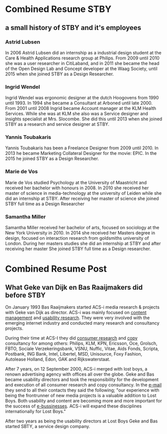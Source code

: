 # Combined Resume STBY

## a small history of STBY and it's employees

### Astrid Lubsen

In 2006 Astrid Lubsen did an internship as a industrial design student at	the Care & Health Applications research group at Philips. From 2009 until 2010 she was a user researcher in	CitiLaband, and in 2011 she became the head of the Open Design Lab and Concept developer at the Waag Society, until 2015 when she joined STBY as a	Design Researcher.

### Ingrid Wendel

Ingrid  Wendel was ergonomic designer at	the dutch Hoogovens	from 1990 until 1993. In 1994 she became a  Consultant at	Arboned	until late 2000. From	2001 until  2008  Ingrid became Account manager at the	KLM Health Services. While she was at KLM she also was a Service designer and insights specialist	at Mrs. Slocombe. She did this until 2013 when she joined STBY as a research and service designer	at STBY.

### Yannis  Toubakaris

Yannis  Toubakaris has been a Freelance Designer from 2009 until 2010. In 2013 he became 	Marketing Collateral Designer	for the movie: EPIC. In the 2015 he joined STBY as a Design Researcher.

### Marie de Vos

Marie de Vos studied Psychology at the University of Maastricht	and received her bachelor with honours in 2008. In 2010 she received her master of science in media-technology at the university of Leiden while she did an internship at STBY. After receiving her master of science she joined STBY full time as a Design Researcher

### Samantha Miller

Samantha Miller received her bachelor of arts, focused on sociology at the	New York University in 2010. In 2014 she received her Masters degree in design, focused on interaction research from goldsmiths university of London. During her masters studies she did an internship at STBY and after receiving her master She joined STBY full time as a Design researcher.

# Combined Resume Post

## What Geke van Dijk en Bas Raaijmakers did before STBY
On January 1993 Bas Raaijmakers started ACS-i media research & projects with Geke van Dijk as director. ACS-i was  mainly focused on [content management](https://en.wikipedia.org/wiki/Content_management) and [usability research](https://en.wikipedia.org/wiki/Usability_testing). They were very involved with the emerging internet industry and conducted many research and consultancy projects.

During their time at ACS-I they did [consumer research](https://en.wikipedia.org/wiki/Marketing_research) and [copy](https://en.wikipedia.org/wiki/Copywriting) consultancy for among others: Philips, KLM, KPN, Ericsson, Oce, Grolsch, FBTO, Sociale Verzekeringsbank, VSNU, Nuffic, Vitae, Aids Fonds, Scripta, Postbank, ING Bank, Intel, Libertel, MSD, Unisource, Foxy Fashion, Autolease Holland, Edon, GAK and Rijkswaterstaat.

After 7 years, on 12 September 2000, ACS-i merged with lost boys, a renown advertising agency with offices all over the globe. Geke and Bas became usability directors and took the responsibility for the development and execution of all consumer research and copy consultancy. In the [e-mail](email-acs-merges-with-Lostboys.md) they send to all their contacts they said the following; "our experience with being the frontrunner of new media projects is a valuable addition to Lost Boys. Both usability and content are becoming more and more important for the success of [e-bussinesses](https://nl.wikipedia.org/wiki/Electronic_commerce). ACS-i will expand these disciplines internationally for Lost Boys."

After two years as being the usability directors at Lost Boys Geke and Bas started SBTY, a service design company.
